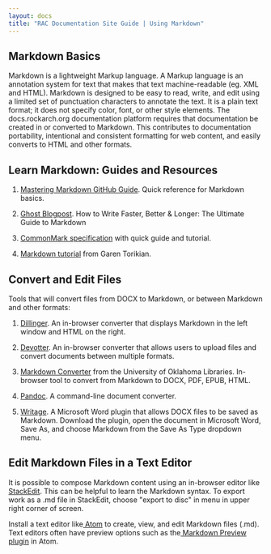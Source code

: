 ```yaml
---
layout: docs
title: "RAC Documentation Site Guide | Using Markdown"
---
```


## Markdown Basics

Markdown is a lightweight Markup language. A Markup language is an annotation system for text that makes that text machine-readable (eg. XML and HTML). Markdown is designed to be easy to read, write, and edit using a limited set of punctuation characters to annotate the text. It is a plain text format; it does not specify color, font, or other style elements. The docs.rockarch.org documentation platform requires that documentation be created in or converted to Markdown. This contributes to documentation portability, intentional and consistent formatting for web content, and easily converts to HTML and other formats.

## Learn Markdown: Guides and Resources

1. [Mastering Markdown GitHub Guide](https://guides.github.com/features/mastering-markdown/). Quick reference for Markdown basics.

2. [Ghost Blogpost](https://blog.ghost.org/markdown/). How to Write Faster, Better & Longer: The Ultimate Guide to Markdown

3. [CommonMark specification](http://commonmark.org/help/) with quick guide and tutorial.

4. [Markdown tutorial](https://www.markdowntutorial.com/) from Garen Torikian.

## Convert and Edit Files

Tools that will convert files from DOCX to Markdown, or between Markdown and other formats:

1. [Dillinger](https://dillinger.io/). An in-browser converter that displays Markdown in the left window and HTML on the right.

2. [Devotter](https://devotter.com/converter). An in-browser converter that allows users to upload files and convert documents between multiple formats.

1. [Markdown Converter](https://tools.libraries.ou.edu/markdown) from the University of Oklahoma Libraries.  In-browser tool to convert from Markdown to DOCX, PDF, EPUB, HTML.

2. [Pandoc](https://pandoc.org/). A command-line document converter.

3. [Writage](http://www.writage.com/). A Microsoft Word plugin that allows DOCX files to be saved as Markdown. Download the plugin, open the document in Microsoft Word, Save As, and choose Markdown from the Save As Type dropdown menu.

## Edit Markdown Files in a Text Editor

It is possible to compose Markdown content using an in-browser editor like[ StackEdit](https://stackedit.io/). This can be helpful to learn the Markdown syntax. To export work as a .md file in StackEdit, choose "export to disc" in menu in upper right corner of screen.

Install a text editor like[ Atom](https://atom.io/) to create, view, and edit Markdown files (.md). Text editors often have preview options such as the[ Markdown Preview plugin](https://atom.io/packages/markdown-preview) in Atom.
